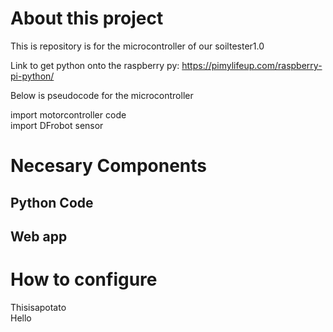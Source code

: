# About this project  
This is repository is for the microcontroller of our soiltester1.0  

Link to get python onto the raspberry py: https://pimylifeup.com/raspberry-pi-python/  

Below is pseudocode for the microcontroller  

import motorcontroller code  
import DFrobot sensor  

# Necesary Components  
## Python Code  
## Web app  

# How to configure  
Thisisapotato  
Hello  

